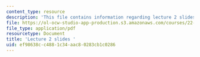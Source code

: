 ```yaml
---
content_type: resource
description: 'This file contains information regarding lecture 2 slides '
file: https://ol-ocw-studio-app-production.s3.amazonaws.com/courses/22-02-introduction-to-applied-nuclear-physics-spring-2012/ef98638cc4881c34aac80283cb1c0286_MIT22_02S12_lec02.pdf
file_type: application/pdf
resourcetype: Document
title: 'Lecture 2 slides '
uid: ef98638c-c488-1c34-aac8-0283cb1c0286
---
```

